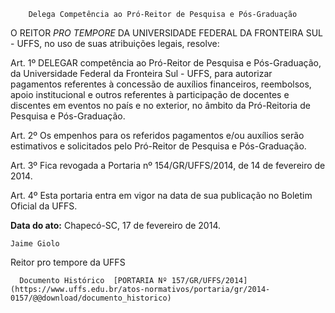         Delega Competência ao Pró-Reitor de Pesquisa e Pós-Graduação  

O REITOR *PRO TEMPORE* DA UNIVERSIDADE FEDERAL DA FRONTEIRA SUL - UFFS, no uso de suas atribuições legais, resolve:

 Art. 1º DELEGAR competência ao Pró-Reitor de Pesquisa e Pós-Graduação, da Universidade Federal da Fronteira Sul - UFFS, para autorizar pagamentos referentes à concessão de auxílios financeiros, reembolsos, apoio institucional e outros referentes à participação de docentes e discentes em eventos no país e no exterior, no âmbito da Pró-Reitoria de Pesquisa e Pós-Graduação.

 Art. 2º Os empenhos para os referidos pagamentos e/ou auxílios serão estimativos e solicitados pelo Pró-Reitor de Pesquisa e Pós-Graduação.

 Art. 3º Fica revogada a Portaria nº 154/GR/UFFS/2014, de 14 de fevereiro de 2014.

 Art. 4º Esta portaria entra em vigor na data de sua publicação no Boletim Oficial da UFFS.

  

   **Data do ato:** Chapecó-SC, 17 de fevereiro de 2014.   
 

    Jaime Giolo   
 Reitor pro tempore da UFFS 

      Documento Histórico  [PORTARIA Nº 157/GR/UFFS/2014](https://www.uffs.edu.br/atos-normativos/portaria/gr/2014-0157/@@download/documento_historico)     
      